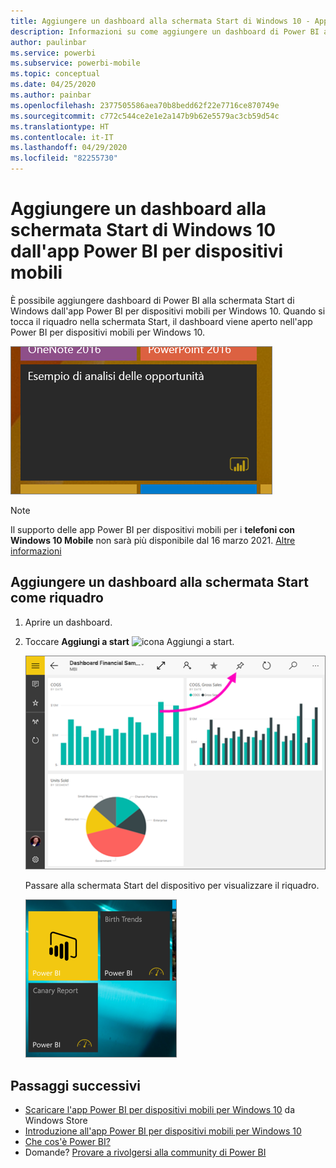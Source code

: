 ```yaml
---
title: Aggiungere un dashboard alla schermata Start di Windows 10 - App Power BI per dispositivi mobili
description: Informazioni su come aggiungere un dashboard di Power BI alla schermata Start di Windows 10 dall'app Power BI per dispositivi mobili
author: paulinbar
ms.service: powerbi
ms.subservice: powerbi-mobile
ms.topic: conceptual
ms.date: 04/25/2020
ms.author: painbar
ms.openlocfilehash: 2377505586aea70b8bedd62f22e7716ce870749e
ms.sourcegitcommit: c772c544ce2e1e2a147b9b62e5579ac3cb59d54c
ms.translationtype: HT
ms.contentlocale: it-IT
ms.lasthandoff: 04/29/2020
ms.locfileid: "82255730"
---
```

# <a name="pin-a-dashboard-to-your-windows-10-start-screen-from-the-power-bi-mobile-app"></a>Aggiungere un dashboard alla schermata Start di Windows 10 dall'app Power BI per dispositivi mobili
È possibile aggiungere dashboard di Power BI alla schermata Start di Windows dall'app Power BI per dispositivi mobili per Windows 10. Quando si tocca il riquadro nella schermata Start, il dashboard viene aperto nell'app Power BI per dispositivi mobili per Windows 10.

![Riquadro di Windows](./media/mobile-pin-dashboard-start-screen-windows-10-phone-app/power-bi-windows-10-pin-start-screen.png)

>[!NOTE]
>Il supporto delle app Power BI per dispositivi mobili per i **telefoni con Windows 10 Mobile** non sarà più disponibile dal 16 marzo 2021. [Altre informazioni](https://go.microsoft.com/fwlink/?linkid=2121400)

## <a name="pin-a-dashboard-to-your-start-screen-as-a-tile"></a>Aggiungere un dashboard alla schermata Start come riquadro
1. Aprire un dashboard.
2. Toccare **Aggiungi a start** ![icona Aggiungi a start](./media/mobile-pin-dashboard-start-screen-windows-10-phone-app/power-bi-windows-10-pin-start-icon.png).
   
   ![Barra superiore dell'app per dispositivi mobili Windows 10](./media/mobile-pin-dashboard-start-screen-windows-10-phone-app/power-bi-windows-10-pin-start.png)
   
   Passare alla schermata Start del dispositivo per visualizzare il riquadro.
   
   ![Riquadro di Windows 10](./media/mobile-pin-dashboard-start-screen-windows-10-phone-app/pbi_win10ph_startscrn.png)

## <a name="next-steps"></a>Passaggi successivi
* [Scaricare l'app Power BI per dispositivi mobili per Windows 10](https://go.microsoft.com/fwlink/?LinkID=526478) da Windows Store  
* [Introduzione all'app Power BI per dispositivi mobili per Windows 10](mobile-windows-10-phone-app-get-started.md)  
* [Che cos'è Power BI?](../../fundamentals/power-bi-overview.md)
* Domande? [Provare a rivolgersi alla community di Power BI](https://community.powerbi.com/)
